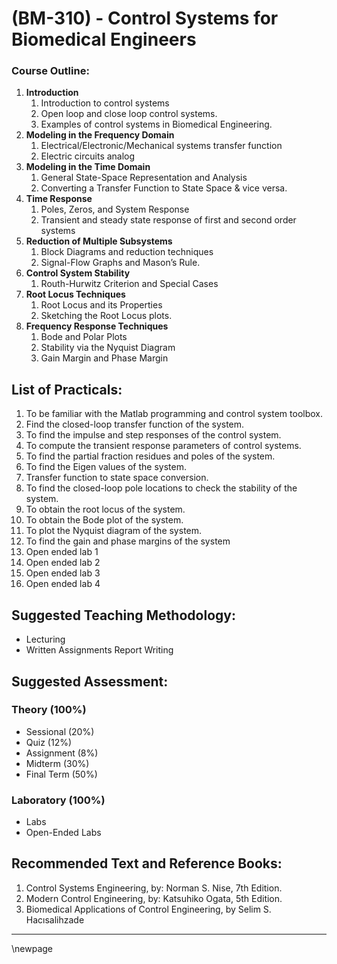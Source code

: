 # **(BM-310) - Control Systems for Biomedical Engineers**



### **Course Outline:**
1. **Introduction**
   1. Introduction to control systems
   1. Open loop and close loop control systems.
   1. Examples of control systems in Biomedical Engineering.
1. **Modeling in the Frequency Domain**
   1. Electrical/Electronic/Mechanical systems transfer function
   1. Electric circuits analog
1. **Modeling in the Time Domain**
   1. General State-Space Representation and Analysis
   1. Converting a Transfer Function to State Space & vice versa.
1. **Time Response**
   1. Poles, Zeros, and System Response
   1. Transient and steady state response of first and second order systems
1. **Reduction of Multiple Subsystems**
   1. Block Diagrams and reduction techniques
   1. Signal-Flow Graphs and Mason’s Rule.
1. **Control System Stability**
   1. Routh-Hurwitz Criterion and Special Cases
1. **Root Locus Techniques**
   1. Root Locus and its Properties
   1. Sketching the Root Locus plots.
1. **Frequency Response Techniques**
   1. Bode and Polar Plots
   1. Stability via the Nyquist Diagram
   1. Gain Margin and Phase Margin
## **List of Practicals:**
1. To be familiar with the Matlab programming and control system toolbox.
1. Find the closed-loop transfer function of the system.
1. To find the impulse and step responses of the control system.
1. To compute the transient response parameters of control systems.
1. To find the partial fraction residues and poles of the system.
1. To find the Eigen values of the system.
1. Transfer function to state space conversion.
1. To find the closed-loop pole locations to check the stability of the system.
1. To obtain the root locus of the system.
1. To obtain the Bode plot of the system.
1. To plot the Nyquist diagram of the system.
1. To find the gain and phase margins of the system
1. Open ended lab 1
1. Open ended lab 2
1. Open ended lab 3
1. Open ended lab 4



## **Suggested Teaching Methodology:**
- Lecturing
- Written Assignments Report Writing
## **Suggested Assessment:**
### **Theory (100%)**

- Sessional (20%)
- Quiz (12%)
- Assignment (8%)
- Midterm (30%)
- Final Term (50%)

### **Laboratory (100%)**
- Labs
- Open-Ended Labs

## **Recommended Text and Reference Books:**

1. Control Systems Engineering, by: Norman S. Nise, 7th Edition.
1. Modern Control Engineering, by: Katsuhiko Ogata, 5th Edition.
1. Biomedical Applications of Control Engineering, by Selim S. Hacısalihzade

___
\newpage